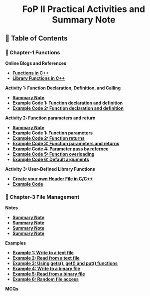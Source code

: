 <a name="readme-top"></a>

<div align="center">
  <h1><b> FoP II Practical Activities and Summary Note</b></h1>
</div>


## 📗 Table of Contents

### 📖 Chapter-1 Functions

<b>Online Blogs and References<b>
<ul>
  <li><a href="https://www.scaler.com/topics/cpp/functions-in-cpp/">Functions in C++</a></li>
  <li><a href="https://www.scaler.com/topics/cpp/library-functions-in-cpp/">Library Functions in C++ </a></li>
</ul>

<b>Activity 1: Function Declaration, Definition, and Calling<b>
<ul>
  <li><a href="./Chapter-1 Activities/README.md#what-is-function">Summary Note</a></li>
  <li><a href="./Chapter-1 Activities/Exercise-1.cpp">Example Code 1: Function declaration and definition </a></li>
  <li><a href="./Chapter-1 Activities/Exercise-2.cpp">Example Code 2: Function declaration and definition </a></li>
</ul>
      
<b>Activity 2: Function parameters and return<b>
<ul>
   <li><a href="./Chapter-1 Activities/README.md#parameters-and-return">Summary Note</a></li>
    <li><a href="./Chapter-1 Activities/Exercise-3.cpp">Example Code 1: Function parameters</a></li>
    <li><a href="./Chapter-1 Activities/Exercise-4.cpp">Example Code 2: Function returns </a></li>
    <li><a href="./Chapter-1 Activities/Exercise-5.cpp">Example Code 3: Function parameters and returns</a></li>
    <li><a href="./Chapter-1 Activities/Exercise-6.cpp">Example Code 4: Parameter pass by refernce</a></li>
    <li><a href="./Chapter-1 Activities/Exercise-7.cpp">Example Code 5: Function overloading</a></li>
    <li><a href="./Chapter-1 Activities/Exercise-8.cpp">Example Code 6: Default arguments</a></li>
</ul>

<b>Activity 3: User-Defined Library Functions<b>
<ul>
   <li><a href="./Chapter-1 Activities/user_defined_header/create-header-file.md">Create your own Header File in C/C++</a></li>
   <li><a href="./Chapter-1 Activities/user_defined_header">Example Code</a></li>
</ul>

### 📖 Chapter-3 File Management

<b>Notes<b>
<ul>
   <li><a href="./Chapter-2 Activities/README.md#parameters-and-return">Summary Note</a></li>
   <li><a href="./Chapter-2 Activities/README.md#parameters-and-return">Summary Note</a></li>
   <li><a href="./Chapter-2 Activities/README.md#parameters-and-return">Summary Note</a></li>
   <li><a href="./Chapter-2 Activities/README.md#parameters-and-return">Summary Note</a></li>
</ul>

<b>Examples<b>
<ul>
    <li><a href="./Chapter-3 Exercises/example-1.cpp">Example 1: Write to a text file</a></li>
    <li><a href="./Chapter-3 Exercises/example-2.cpp">Example 2: Read from a text file </a></li>
    <li><a href="./Chapter-3 Exercises/example-3.cpp">Example 3: Using gets(), get() and put() functions </a></li>
    <li><a href="./Chapter-3 Exercises/example-1.cpp">Example 4: Write to a binary file</a></li>
    <li><a href="./Chapter-3 Exercises/example-2.cpp">Example 5: Read from a binary file </a></li>
    <li><a href="./Chapter-3 Exercises/example-1.cpp">Example 6: Random file access</a></li>
</ul>
<b>MCQs<b>



